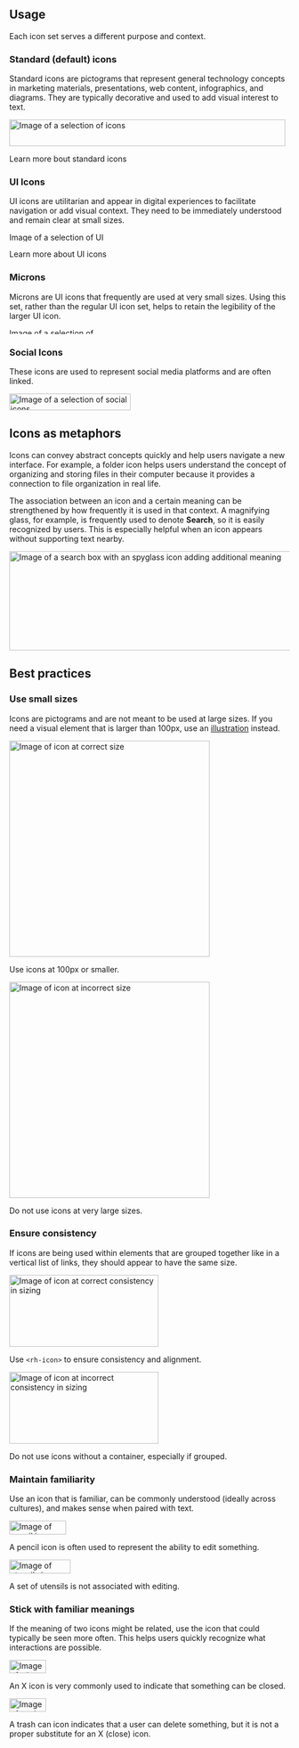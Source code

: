 ## Usage

Each icon set serves a different purpose and context.

### Standard (default) icons

Standard icons are pictograms that represent general technology concepts in marketing materials, presentations, web content, infographics, and diagrams. They are typically decorative and used to add visual interest to text.

<uxdot-example color-palette="lightest" width-adjustment="496px">
  <img alt="Image of a selection of icons"
       src="../icon-usage-standard-icons.svg"
       width="496"
       height="48">
</uxdot-example>

<rh-cta href="https://www.redhat.com/en/about/brand/standards/icons/standard-icons">Learn more bout standard icons</rh-cta>

### UI Icons

UI icons are utilitarian and appear in digital experiences to facilitate navigation or add visual context. They need to be immediately understood and remain clear at small sizes.

<uxdot-example color-palette="lightest" width-adjustment="208px">
  <img alt="Image of a selection of UI icons"
       src="../icon-usage-ui-icons.svg"
       width="208"
       height="16">
</uxdot-example>

<rh-cta href="https://www.redhat.com/en/about/brand/standards/icons/ui-icons">Learn more about UI icons</rh-cta>

### Microns

Microns are UI icons that frequently are used at very small sizes. Using this set, rather than the regular UI icon set, helps to retain the legibility of the larger UI icon.

<uxdot-example color-palette="lightest" width-adjustment="178px">
  <img alt="Image of a selection of micron icons"
       src="../icon-usage-microns.svg"
       width="178"
       height="10">
</uxdot-example>

### Social Icons

These icons are used to represent social media platforms and are often linked.

<uxdot-example color-palette="lightest" width-adjustment="218px">
  <img alt="Image of a selection of social icons"
       src="../icon-usage-social.svg"
       width="218"
       height="30">
</uxdot-example>

## Icons as metaphors

Icons can convey abstract concepts quickly and help users navigate a new interface. For example, a folder icon helps users understand the concept of organizing and storing files in their computer because it provides a connection to file organization in real life. 

The association between an icon and a certain meaning can be strengthened by how frequently it is used in that context. A magnifying glass, for example, is frequently used to denote <strong>Search</strong>, so it is easily recognized by users. This is especially helpful when an icon appears without supporting text nearby.

<uxdot-example color-palette="darkest">
  <img alt="Image of a search box with an spyglass icon adding additional meaning"
       src="../icon-as-metaphor.png"
       width="1000"
       height="178">
</uxdot-example>

## Best practices

### Use small sizes

Icons are pictograms and are not meant to be used at large sizes. If you need a visual element that is larger than 100px, use an [illustration](https://www.redhat.com/en/about/brand/standards/illustration) instead.

<div class="grid sm-two-columns">
  <uxdot-best-practice variant="do">
    <uxdot-example slot="image" color-palette="lightest" width-adjustment="360px">
      <img alt="Image of icon at correct size"
           src="../icon-best-practices-size-limit-do.svg"
           width="360"
           height="388">
    </uxdot-example>
    <p>Use icons at 100px or smaller.</p>
  </uxdot-best-practice>

  <uxdot-best-practice variant="dont">
    <uxdot-example slot="image" color-palette="lightest" width-adjustment="360px">
      <img alt="Image of icon at incorrect size"
           src="../icon-best-practices-size-limit-dont.svg"
           width="360"
           height="388">
    </uxdot-example>
    <p>Do not use icons at very large sizes.</p>
  </uxdot-best-practice>
</div>

### Ensure consistency

If icons are being used within elements that are grouped together like in a vertical list of links, they should appear to have the same size.

<div class="grid sm-two-columns">
  <uxdot-best-practice variant="do">
    <uxdot-example slot="image" color-palette="lightest" width-adjustment="267px">
      <img alt="Image of icon at correct consistency in sizing"
           src="../icon-best-practices-consistent-sizes-do.svg"
           width="268"
           height="129">
    </uxdot-example>
    <p>Use <code>&lt;rh-icon&gt;</code> to ensure consistency and alignment.</p>
  </uxdot-best-practice>

  <uxdot-best-practice variant="dont">
    <uxdot-example slot="image" color-palette="lightest" width-adjustment="267px">
      <img alt="Image of icon at incorrect consistency in sizing"
           src="../icon-best-practices-consistent-sizes-dont.svg"
           width="268"
           height="129">
    </uxdot-example>
    <p>Do not use icons without a container, especially if grouped.</p>
  </uxdot-best-practice>
</div>

### Maintain familiarity

Use an icon that is familiar, can be commonly understood (ideally across cultures), and makes sense when paired with text.

<div class="grid sm-two-columns">
  <uxdot-best-practice variant="do">
    <uxdot-example slot="image" color-palette="lightest" width-adjustment="101px">
      <img alt="Image of pencil icon representing familiar meaning on a edit avatar link"
           src="../icon-best-practices-familiar-meanings-do-1.svg"
           width="102"
           height="25">
    </uxdot-example>
    <p>A pencil icon is often used to represent the ability to edit something.</p>
  </uxdot-best-practice>

  <uxdot-best-practice variant="dont">
    <uxdot-example slot="image" color-palette="lightest" width-adjustment="109px">
      <img alt="Image of utensils icon representing unfamiliar meaning on an edit avatar link"
           src="../icon-best-practices-familiar-meanings-dont-1.svg"
           width="110"
           height="25">
    </uxdot-example>
    <p>A set of utensils is not associated with editing.</p>
  </uxdot-best-practice>
</div>

### Stick with familiar meanings

If the meaning of two icons might be related, use the icon that could typically be seen more often. This helps users quickly recognize what interactions are possible.

<div class="grid sm-two-columns">
  <uxdot-best-practice variant="do">
    <uxdot-example slot="image" color-palette="lightest" width-adjustment="65px">
      <img alt="Image of x icon representing familiar meaning of a close action"
           src="../icon-best-practices-familiar-meanings-do-2.svg"
           width="66"
           height="24">
    </uxdot-example>
    <p>An X icon is very commonly used to indicate that something can be closed.</p>
  </uxdot-best-practice>

  <uxdot-best-practice variant="dont">
    <uxdot-example slot="image" color-palette="lightest" width-adjustment="65px">
      <img alt="Image of trash can icon representing unfamiliar meaning of a close action"
           src="../icon-best-practices-familiar-meanings-dont-2.svg"
           width="66"
           height="24">
    </uxdot-example>
    <p>A trash can icon indicates that a user can delete something, but it is not a proper substitute for an X (close) icon.</p>
  </uxdot-best-practice>
</div>
